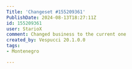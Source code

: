 ```yaml
---
Title: 'Changeset #155209361'
PublishDate: 2024-08-13T18:27:11Z
id: 155209361
user: StarioX
comment: Changed business to the current one
created_by: Vespucci 20.1.0.0
tags:
- Montenegro

---
```

